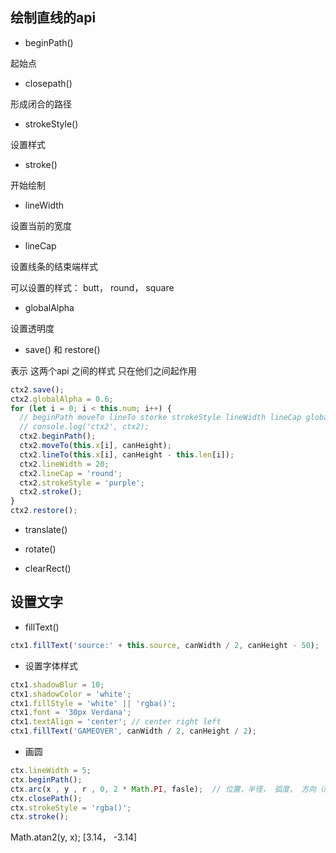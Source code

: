 ## 绘制直线的api

* beginPath() 

起始点

* closepath() 

形成闭合的路径

* strokeStyle() 

设置样式

* stroke() 

开始绘制

* lineWidth 

设置当前的宽度

* lineCap   

设置线条的结束端样式

可以设置的样式： butt， round， square

* globalAlpha

设置透明度

* save()  和 restore()

表示 这两个api 之间的样式 只在他们之间起作用

```js
ctx2.save();
ctx2.globalAlpha = 0.6;
for (let i = 0; i < this.num; i++) {
  // beginPath moveTo lineTo storke strokeStyle lineWidth lineCap globalAlpha
  // console.log('ctx2', ctx2);
  ctx2.beginPath();
  ctx2.moveTo(this.x[i], canHeight);
  ctx2.lineTo(this.x[i], canHeight - this.len[i]);
  ctx2.lineWidth = 20;
  ctx2.lineCap = 'round';
  ctx2.strokeStyle = 'purple';
  ctx2.stroke();
}
ctx2.restore();
```

* translate()

* rotate()

* clearRect()

## 设置文字

* fillText()

```js
ctx1.fillText('source:' + this.source, canWidth / 2, canHeight - 50);
```

* 设置字体样式

```js
ctx1.shadowBlur = 10;
ctx1.shadowColor = 'white';
ctx1.fillStyle = 'white' || 'rgba()';
ctx1.font = '30px Verdana';
ctx1.textAlign = 'center'; // center right left
ctx1.fillText('GAMEOVER', canWidth / 2, canHeight / 2);
```

* 画圆

```js
ctx.lineWidth = 5;
ctx.beginPath();
ctx.arc(x , y , r , 0, 2 * Math.PI, fasle);  // 位置，半径， 弧度， 方向（顺时针还是逆时针）
ctx.closePath();
ctx.strokeStyle = 'rgba()';
ctx.stroke();
```

Math.atan2(y, x);  [3.14， -3.14]
